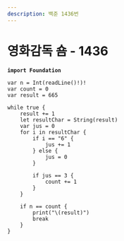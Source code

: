 ```yaml
---
description: 백준 1436번
---
```


# 영화감독 숌 - 1436

<pre class="language-swift"><code class="lang-swift"><strong>import Foundation
</strong>
var n = Int(readLine()!)!
var count = 0
var result = 665

while true {
    result += 1
    let resultChar = String(result)
    var jus = 0
    for i in resultChar {
        if i == "6" {
            jus += 1
        } else {
            jus = 0
        }
        
        if jus == 3 {
            count += 1
        }
    }
    
    if n == count {
        print("\(result)")
        break
    }
}

</code></pre>
